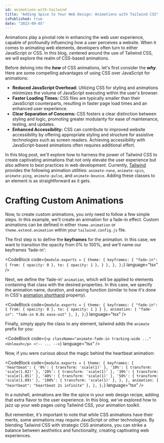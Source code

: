 ```yaml
---
id: animations-with-tailwind
title: "Adding Spice to Your Web Design: Animations with Tailwind CSS"
isPublished: true
date: "2023-09-05"
---
```


Animations play a pivotal role in enhancing the web user experience, capable of profoundly influencing how a user perceives a website. When it comes to animating web elements, developers often turn to either JavaScript or CSS. In this blog, centered around the use of Tailwind CSS, we will explore the realm of CSS-based animations.

<HeartbeatExample text="❤️‍🔥" />

Before delving into the ***how*** of CSS animations, let's first consider the ***why***. Here are some compelling advantages of using CSS over JavaScript for animations:

- **Reduced JavaScript Overhead:** Utilizing CSS for styling and animations minimizes the volume of JavaScript executing within the user's browser.
- **Faster Loading Times:** CSS files are typically smaller than their JavaScript counterparts, resulting in faster page load times and an enhanced user experience.
- **Clear Separation of Concerns:** CSS fosters a clear distinction between styling and logic, promoting greater modularity for ease of maintenance, testing, and updates.
- **Enhanced Accessibility:** CSS can contribute to improved website accessibility by offering appropriate styling and structure for assistive technologies such as screen readers. Achieving accessibility with JavaScript-based animations often requires additional effort.

In this blog post, we'll explore how to harness the power of Tailwind CSS to create captivating animations that not only elevate the user experience but also adhere to best practices in web development. Currently, [Tailwind](https://tailwindcss.com/docs/animation) provides the following animation utilities: `animate-none`, `animate-spin`, `animate-ping`, `animate-pulse`, and `animate-bounce`. Adding these classes to an element is as straightforward as it gets.

# Crafting Custom Animations

Now, to create custom animations, you only need to follow a few simple steps. In this example, we'll create an animation for a fade-in effect. Custom animations can be defined in either `theme.animation` or `theme.extend.animation` within your `tailwind.config.js` file.

The first step is to define the **keyframes** for the animation. In this case, we want to transition the opacity from 0% to 100%, and we'll name our keyframes 'fade-in':

<CodeBlock code={`
    module.exports = {
        theme: {
            keyframes: {
                "fade-in": {
                    from: { opacity: 0 },
                    to: { opacity: 1 },
                }
            },
        },
    };
`} language="tsx" />

Next, we define the 'fade-in' `animation`, which will be applied to elements containing that class with the desired properties. In this case, we specify the animation name, duration, and easing function (similar to how it's done in CSS's [animation shorthand](https://developer.mozilla.org/en-US/docs/Web/CSS/animation) property).

<CodeBlock code={`
    module.exports = {
        theme: {
            keyframes: {
                "fade-in": {
                    from: { opacity: 0 },
                    to: { opacity: 1 }
                }
            },
            animation: {
                "fade-in": "fade-in 0.8s ease-out"
            },
        },
    };
`} language="tsx" />

Finally, simply apply the class to any element, tailwind adds the `animate` prefix for you:


<CodeBlock code={`
    <p className="animate-fade-in tracking-wide ..." >Unleash</p>
    <!-- ... -->
`} language="tsx" />

<FadeInExample />


Now, if you were curious about the magic behind the heartbeat animation:

<CodeBlock code={`
    module.exports = {
        theme: {
            keyframes: {
                'heartbeat': {
                    '0%': { transform: 'scale(1)' },
                    '10%': { transform: 'scale(1.02)' },
                    '20%': { transform: 'scale(1)' },
                    '30%': { transform: 'scale(1.05)' },
                    '40%': { transform: 'scale(1)' },
                    '50%': { transform: 'scale(1.09)' },
                    '100%': { transform: 'scale(1)' },
                    },
            },
            animation: {
                "heartbeat": "heartbeat 2s infinite"
            },
        },
    };
`} language="tsx" />


In a nutshell, animations are like the spice in your web design recipe, adding that extra flavor to the user experience. In this blog, we've explored how to jazz up your web pages using Tailwind CSS, your animation toolkit.

But remember, it's important to note that while CSS animations have their merits, some animations may require JavaScript or other technologies. By blending Tailwind CSS with strategic CSS animations, you can strike a balance between aesthetics and functionality, creating captivating web experiences.
